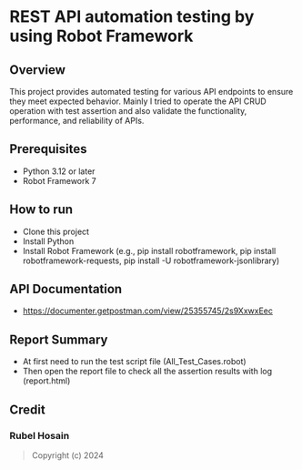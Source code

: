 # REST API automation testing by using Robot Framework

## Overview
This project provides automated testing for various API endpoints to ensure they meet expected behavior. Mainly I tried to operate the API CRUD operation with test assertion and also validate the functionality, performance, and reliability of APIs.

## Prerequisites
- Python 3.12 or later
- Robot Framework 7

## How to run
- Clone this project
- Install Python
- Install Robot Framework (e.g., pip install robotframework, pip install robotframework-requests, pip install -U robotframework-jsonlibrary)

## API Documentation
- https://documenter.getpostman.com/view/25355745/2s9XxwxEec

## Report Summary
- At first need to run the test script file (All_Test_Cases.robot)
- Then open the report file to check all the assertion results with log (report.html)

## Credit
### Rubel Hosain
> Copyright (c) 2024
